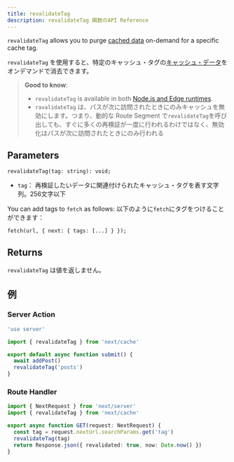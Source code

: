 ```yaml
---
title: revalidateTag
description: revalidateTag 関数のAPI Reference
---
```


`revalidateTag` allows you to purge [cached data](/docs/app/building-your-application/caching) on-demand for a specific cache tag.

`revalidateTag` を使用すると、特定のキャッシュ・タグの[キャッシュ・データ](/docs/app-router/building-your-application/caching)をオンデマンドで消去できます。

> **Good to know**:
>
> - `revalidateTag` is available in both [Node.js and Edge runtimes](/docs/app/building-your-application/rendering/edge-and-nodejs-runtimes).
> - `ravalidateTag` は、パスが次に訪問されたときにのみキャッシュを無効にします。つまり、動的な Route Segment で`revalidateTag`を呼び出しても、すぐに多くの再検証が一度に行われるわけではなく、無効化はパスが次に訪問されたときにのみ行われる

## Parameters

```tsx
revalidateTag(tag: string): void;
```

- `tag`： 再検証したいデータに関連付けられたキャッシュ・タグを表す文字列。256文字以下


You can add tags to `fetch` as follows:
以下のように`fetch`にタグをつけることができます：

```tsx
fetch(url, { next: { tags: [...] } });
```

## Returns

`revalidateTag` は値を返しません。

## 例

### Server Action

```ts title="app/actions.ts" 
'use server'

import { revalidateTag } from 'next/cache'

export default async function submit() {
  await addPost()
  revalidateTag('posts')
}
```

### Route Handler

```ts title="app/api/revalidate/route.ts" 
import { NextRequest } from 'next/server'
import { revalidateTag } from 'next/cache'

export async function GET(request: NextRequest) {
  const tag = request.nextUrl.searchParams.get('tag')
  revalidateTag(tag)
  return Response.json({ revalidated: true, now: Date.now() })
}
```

